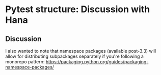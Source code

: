 # Pytest structure: Discussion with Hana

## Discussion

I also wanted to note that namespace packages (available post-3.3) will allow
for distributing subpackages separately if you're following a monorepo pattern:
https://packaging.python.org/guides/packaging-namespace-packages/
